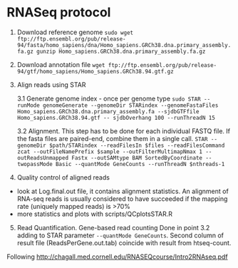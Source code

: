 # RNASeq protocol

1. Download reference genome 
`sudo wget ftp://ftp.ensembl.org/pub/release-94/fasta/homo_sapiens/dna/Homo_sapiens.GRCh38.dna.primary_assembly.fa.gz
gunzip Homo_sapiens.GRCh38.dna.primary_assembly.fa.gz`

2. Download annotation file
`wget ftp://ftp.ensembl.org/pub/release-94/gtf/homo_sapiens/Homo_sapiens.GRCh38.94.gtf.gz`

3. Align reads using STAR

    3.1 Generate genome index - once per genome type
`sudo STAR --runMode genomeGenerate --genomeDir STARindex --genomeFastaFiles Homo_sapiens.GRCh38.dna.primary_assembly.fa --sjdbGTFfile Homo_sapiens.GRCh38.94.gtf -- sjdbOverhang 100 --runThreadN 15`

    3.2 Alignment. This step has to be done for each individual FASTQ file. If the fasta files are paired-end, combine them in a single call.
`STAR --genomeDir $path/STARindex --readFilesIn $files --readFilesCommand zcat --outFileNamePrefix $sample --outFilterMultimapNmax 1 --outReadsUnmapped Fastx --outSAMtype BAM SortedByCoordinate --twopassMode Basic --quantMode GeneCounts --runThreadN $nthreads-1`

4. Quality control of aligned reads
- look at Log.final.out file, it contains alignment statistics. An alignment of RNA-seq reads is usually considered to have succeeded if the mapping rate (uniquely mapped reads) is >70%
- more statistics and plots with scripts/QCplotsSTAR.R

5. Read Quantification. Gene-based read counting
Done in point 3.2 adding to STAR parameter `--quantMode GeneCounts`. Second column of result file (ReadsPerGene.out.tab) coincide with result from htseq-count.


Following http://chagall.med.cornell.edu/RNASEQcourse/Intro2RNAseq.pdf
